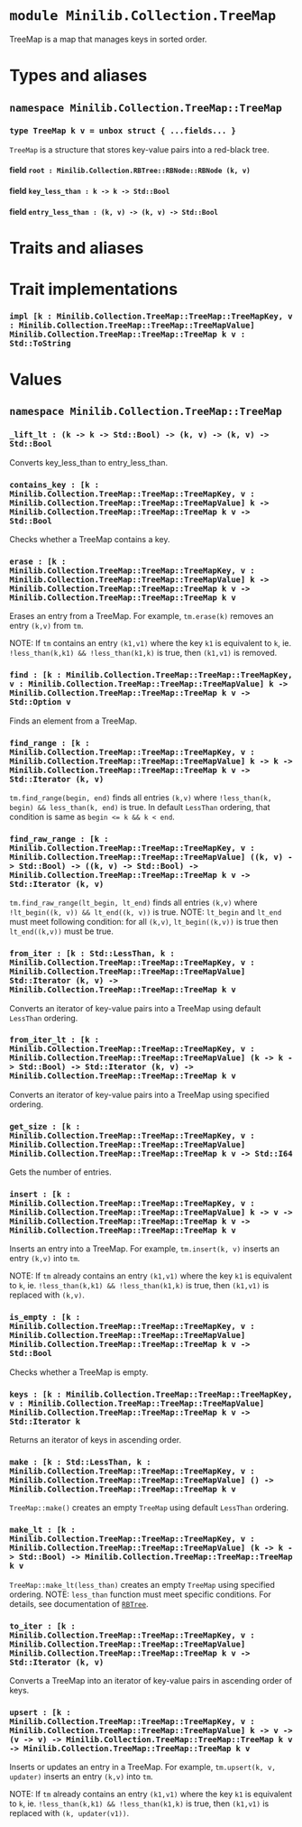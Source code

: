 # `module Minilib.Collection.TreeMap`

TreeMap is a map that manages keys in sorted order.

# Types and aliases

## `namespace Minilib.Collection.TreeMap::TreeMap`

### `type TreeMap k v = unbox struct { ...fields... }`

`TreeMap` is a structure that stores key-value pairs into a red-black tree.

#### field `root : Minilib.Collection.RBTree::RBNode::RBNode (k, v)`

#### field `key_less_than : k -> k -> Std::Bool`

#### field `entry_less_than : (k, v) -> (k, v) -> Std::Bool`

# Traits and aliases

# Trait implementations

### `impl [k : Minilib.Collection.TreeMap::TreeMap::TreeMapKey, v : Minilib.Collection.TreeMap::TreeMap::TreeMapValue] Minilib.Collection.TreeMap::TreeMap::TreeMap k v : Std::ToString`

# Values

## `namespace Minilib.Collection.TreeMap::TreeMap`

### `_lift_lt : (k -> k -> Std::Bool) -> (k, v) -> (k, v) -> Std::Bool`

Converts key_less_than to entry_less_than.

### `contains_key : [k : Minilib.Collection.TreeMap::TreeMap::TreeMapKey, v : Minilib.Collection.TreeMap::TreeMap::TreeMapValue] k -> Minilib.Collection.TreeMap::TreeMap::TreeMap k v -> Std::Bool`

Checks whether a TreeMap contains a key.

### `erase : [k : Minilib.Collection.TreeMap::TreeMap::TreeMapKey, v : Minilib.Collection.TreeMap::TreeMap::TreeMapValue] k -> Minilib.Collection.TreeMap::TreeMap::TreeMap k v -> Minilib.Collection.TreeMap::TreeMap::TreeMap k v`

Erases an entry from a TreeMap.
For example, `tm.erase(k)` removes an entry `(k,v)` from `tm`.

NOTE: If `tm` contains an entry `(k1,v1)`
where the key `k1` is equivalent to `k`,
ie. `!less_than(k,k1) && !less_than(k1,k)` is true,
then `(k1,v1)` is removed.

### `find : [k : Minilib.Collection.TreeMap::TreeMap::TreeMapKey, v : Minilib.Collection.TreeMap::TreeMap::TreeMapValue] k -> Minilib.Collection.TreeMap::TreeMap::TreeMap k v -> Std::Option v`

Finds an element from a TreeMap.

### `find_range : [k : Minilib.Collection.TreeMap::TreeMap::TreeMapKey, v : Minilib.Collection.TreeMap::TreeMap::TreeMapValue] k -> k -> Minilib.Collection.TreeMap::TreeMap::TreeMap k v -> Std::Iterator (k, v)`

`tm.find_range(begin, end)` finds all entries `(k,v)`
where `!less_than(k, begin) && less_than(k, end)` is true.
In default `LessThan` ordering, that condition is same as `begin <= k && k < end`.

### `find_raw_range : [k : Minilib.Collection.TreeMap::TreeMap::TreeMapKey, v : Minilib.Collection.TreeMap::TreeMap::TreeMapValue] ((k, v) -> Std::Bool) -> ((k, v) -> Std::Bool) -> Minilib.Collection.TreeMap::TreeMap::TreeMap k v -> Std::Iterator (k, v)`

`tm.find_raw_range(lt_begin, lt_end)` finds all entries `(k,v)`
where `!lt_begin((k, v)) && lt_end((k, v))` is true.
NOTE: `lt_begin` and `lt_end` must meet following condition:
for all `(k,v)`, `lt_begin((k,v))` is true then `lt_end((k,v))` must be true.

### `from_iter : [k : Std::LessThan, k : Minilib.Collection.TreeMap::TreeMap::TreeMapKey, v : Minilib.Collection.TreeMap::TreeMap::TreeMapValue] Std::Iterator (k, v) -> Minilib.Collection.TreeMap::TreeMap::TreeMap k v`

Converts an iterator of key-value pairs into a TreeMap using default `LessThan` ordering.

### `from_iter_lt : [k : Minilib.Collection.TreeMap::TreeMap::TreeMapKey, v : Minilib.Collection.TreeMap::TreeMap::TreeMapValue] (k -> k -> Std::Bool) -> Std::Iterator (k, v) -> Minilib.Collection.TreeMap::TreeMap::TreeMap k v`

Converts an iterator of key-value pairs into a TreeMap using specified ordering.

### `get_size : [k : Minilib.Collection.TreeMap::TreeMap::TreeMapKey, v : Minilib.Collection.TreeMap::TreeMap::TreeMapValue] Minilib.Collection.TreeMap::TreeMap::TreeMap k v -> Std::I64`

Gets the number of entries.

### `insert : [k : Minilib.Collection.TreeMap::TreeMap::TreeMapKey, v : Minilib.Collection.TreeMap::TreeMap::TreeMapValue] k -> v -> Minilib.Collection.TreeMap::TreeMap::TreeMap k v -> Minilib.Collection.TreeMap::TreeMap::TreeMap k v`

Inserts an entry into a TreeMap.
For example, `tm.insert(k, v)` inserts an entry `(k,v)` into `tm`.

NOTE: If `tm` already contains an entry `(k1,v1)`
where the key `k1` is equivalent to `k`,
ie. `!less_than(k,k1) && !less_than(k1,k)` is true,
then `(k1,v1)` is replaced with `(k,v)`.

### `is_empty : [k : Minilib.Collection.TreeMap::TreeMap::TreeMapKey, v : Minilib.Collection.TreeMap::TreeMap::TreeMapValue] Minilib.Collection.TreeMap::TreeMap::TreeMap k v -> Std::Bool`

Checks whether a TreeMap is empty.

### `keys : [k : Minilib.Collection.TreeMap::TreeMap::TreeMapKey, v : Minilib.Collection.TreeMap::TreeMap::TreeMapValue] Minilib.Collection.TreeMap::TreeMap::TreeMap k v -> Std::Iterator k`

Returns an iterator of keys in ascending order.

### `make : [k : Std::LessThan, k : Minilib.Collection.TreeMap::TreeMap::TreeMapKey, v : Minilib.Collection.TreeMap::TreeMap::TreeMapValue] () -> Minilib.Collection.TreeMap::TreeMap::TreeMap k v`

`TreeMap::make()` creates an empty `TreeMap` using default `LessThan` ordering.

### `make_lt : [k : Minilib.Collection.TreeMap::TreeMap::TreeMapKey, v : Minilib.Collection.TreeMap::TreeMap::TreeMapValue] (k -> k -> Std::Bool) -> Minilib.Collection.TreeMap::TreeMap::TreeMap k v`

`TreeMap::make_lt(less_than)` creates an empty `TreeMap` using specified ordering.
NOTE: `less_than` function must meet specific conditions. For details, see documentation of
[`RBTree`](./rbtree.md).

### `to_iter : [k : Minilib.Collection.TreeMap::TreeMap::TreeMapKey, v : Minilib.Collection.TreeMap::TreeMap::TreeMapValue] Minilib.Collection.TreeMap::TreeMap::TreeMap k v -> Std::Iterator (k, v)`

Converts a TreeMap into an iterator of key-value pairs in ascending order of keys.

### `upsert : [k : Minilib.Collection.TreeMap::TreeMap::TreeMapKey, v : Minilib.Collection.TreeMap::TreeMap::TreeMapValue] k -> v -> (v -> v) -> Minilib.Collection.TreeMap::TreeMap::TreeMap k v -> Minilib.Collection.TreeMap::TreeMap::TreeMap k v`

Inserts or updates an entry in a TreeMap.
For example, `tm.upsert(k, v, updater)` inserts an entry `(k,v)` into `tm`.

NOTE: If `tm` already contains an entry `(k1,v1)`
where the key `k1` is equivalent to `k`,
ie. `!less_than(k,k1) && !less_than(k1,k)` is true,
then `(k1,v1)` is replaced with `(k, updater(v1))`.